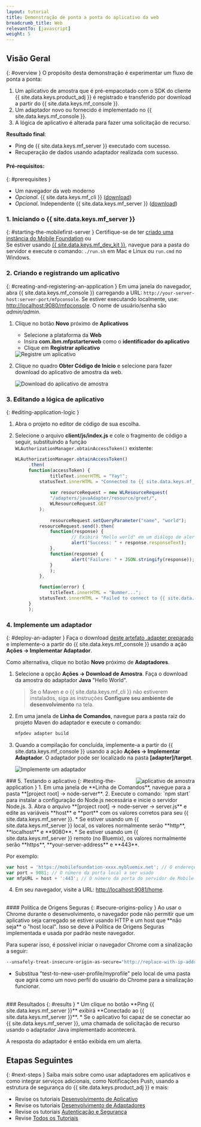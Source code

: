 ```yaml
---
layout: tutorial
title: Demonstração de ponta a ponta do aplicativo da web
breadcrumb_title: Web
relevantTo: [javascript]
weight: 5
---
```

<!-- NLS_CHARSET=UTF-8 -->
## Visão Geral
{: #overview }
O propósito desta demonstração é experimentar um fluxo de ponta a ponta:

1. Um aplicativo de amostra que é pré-empacotado com o SDK do cliente {{ site.data.keys.product_adj }} é registrado e transferido por download a partir do {{ site.data.keys.mf_console }}.
2. Um adaptador novo ou fornecido é implementado no {{ site.data.keys.mf_console }}.  
3. A lógica de aplicativo é alterada para fazer uma solicitação de recurso.

**Resultado final**:

* Ping de {{ site.data.keys.mf_server }} executado com sucesso.
* Recuperação de dados usando adaptador realizada com sucesso.

#### Pré-requisitos:
{: #prerequisites }
* Um navegador da web moderno
* *Opcional*. {{ site.data.keys.mf_cli }} ([download]({{site.baseurl}}/downloads))
* *Opcional*. Independente {{ site.data.keys.mf_server }} ([download]({{site.baseurl}}/downloads))

### 1. Iniciando o {{ site.data.keys.mf_server }}
{: #starting-the-mobilefirst-server }
Certifique-se de ter [criado uma instância do Mobile Foundation](../../bluemix/using-mobile-foundation) ou  
Se estiver usando [{{ site.data.keys.mf_dev_kit }}](../../installation-configuration/development/mobilefirst), navegue para a pasta do servidor e execute o comando: `./run.sh` em Mac e Linux ou `run.cmd` no Windows.

### 2. Criando e registrando um aplicativo
{: #creating-and-registering-an-application }
Em uma janela do navegador, abra {{ site.data.keys.mf_console }} carregando a URL: `http://your-server-host:server-port/mfpconsole`. Se estiver executando localmente, use: [http://localhost:9080/mfpconsole](http://localhost:9080/mfpconsole). O nome de usuário/senha são *admin/admin*.
 
1. Clique no botão **Novo** próximo de **Aplicativos**
    * Selecione a plataforma da **Web**
    * Insira **com.ibm.mfpstarterweb** como o **identificador do aplicativo**
    * Clique em **Registrar aplicativo**

    <img class="gifplayer" alt="Registre um aplicativo" src="register-an-application-web.png"/>
 
2. Clique no quadro **Obter Código de Início** e selecione para fazer download do aplicativo de amostra da web.

    <img class="gifplayer" alt="Download do aplicativo de amostra" src="download-starter-code-web.png"/>
 
### 3. Editando a lógica de aplicativo
{: #editing-application-logic }
1. Abra o projeto no editor de código de sua escolha.

2. Selecione o arquivo **client/js/index.js** e cole o fragmento de código a seguir, substituindo a função
`WLAuthorizationManager.obtainAccessToken()` existente:

   ```javascript
   WLAuthorizationManager.obtainAccessToken()
        .then(
        function(accessToken) {
                titleText.innerHTML = "Yay!";
            statusText.innerHTML = "Connected to {{ site.data.keys.mf_server }}";
                
                var resourceRequest = new WLResourceRequest(
                "/adapters/javaAdapter/resource/greet/",
                WLResourceRequest.GET
            );
                
                resourceRequest.setQueryParameter("name", "world");
            resourceRequest.send().then(
                function(response) {
                        // Exibirá "Hello world" em um diálogo de alerta.
                        alert("Success: " + response.responseText);
                },
                function(response) {
                        alert("Failure: " + JSON.stringify(response));
                }
                );
            },

            function(error) {
                titleText.innerHTML = "Bummer...";
            statusText.innerHTML = "Failed to connect to {{ site.data.keys.mf_server }}";
        }
        );
   ```
    
### 4. Implemente um adaptador
{: #deploy-an-adapter }
Faça o download [deste artefato .adapter preparado](../javaAdapter.adapter) e implemente-o a partir do
{{ site.data.keys.mf_console }} usando a ação **Ações → Implementar Adaptador**.

Como alternativa, clique no botão **Novo** próximo de **Adaptadores**.  
        
1. Selecione a opção **Ações → Download de Amostra**. Faça o download da amostra do adaptador **Java** "Hello World".

   > Se o Maven e o {{ site.data.keys.mf_cli }} não estiverem instalados, siga as instruções **Configure seu ambiente de desenvolvimento** na tela.

2. Em uma janela de **Linha de Comandos**, navegue para a pasta raiz do projeto Maven do adaptador e execute o comando:

   ```bash
   mfpdev adapter build
   ```

3. Quando a compilação for concluída, implemente-a a partir do {{ site.data.keys.mf_console }} usando a ação **Ações → Implementar Adaptador**. O adaptador pode ser localizado na pasta **[adapter]/target**.
    
    <img class="gifplayer" alt="Implemente um adaptador" src="create-an-adapter.png"/>   


<img src="web-success.png" alt="aplicativo de amostra" style="float:right"/>
### 5. Testando o aplicativo
{: #testing-the-application }
1. Em uma janela de **Linha de Comandos**, navegue para a pasta **[project root] → node-server**.
2. Execute o comando: `npm start` para instalar a configuração do Node.js necessária e inicie o servidor Node.js.
3. Abra o arquivo **[project root] → node-server → server.js** e edite as variáveis **host** e
**port** com os valores corretos para seu {{ site.data.keys.mf_server }}.
    * Se estiver usando um {{ site.data.keys.mf_server }} local, os valores normalmente serão **http**, **localhost** e **9080**.
    * Se estiver usando um {{ site.data.keys.mf_server }} remoto (no Bluemix), os valores normalmente serão
**https**, **your-server-address** e **443**. 

   Por
exemplo:  
    
   ```javascript
   var host = 'https://mobilefoundation-xxxx.mybluemix.net'; // O endereço do servidor de Mobile Foundation
   var port = 9081; // O número da porta local a ser usado
   var mfpURL = host + ':443'; // O número da porta do servidor de Mobile Foundation
   ```
   
4. Em seu navegador, visite a URL: [http://localhost:9081/home](http://localhost:9081/home).

<br>
#### Política de Origens Seguras
{: #secure-origins-policy }
Ao usar o Chrome durante o desenvolvimento, o navegador pode não permitir que um aplicativo seja carregado se estiver usando HTTP e um host
que **não seja** o "host local". Isso se deve à Politica de Origens Seguras implementada e usada por padrão neste navegador.

Para superar isso, é possível iniciar o navegador Chrome com a sinalização a seguir:

```bash
--unsafely-treat-insecure-origin-as-secure="http://replace-with-ip-address-or-host:port-number" --user-data-dir=/test-to-new-user-profile/myprofile
```

- Substitua "test-to-new-user-profile/myprofile" pelo local de uma pasta que agirá como um novo perfil do usuário do Chrome para a
sinalização funcionar.

<br clear="all"/>
### Resultados
{: #results }
* Um clique no botão **Ping {{ site.data.keys.mf_server }}** exibirá **Conectado ao
{{ site.data.keys.mf_server }}**.
* Se o aplicativo foi capaz de se conectar ao {{ site.data.keys.mf_server }}, uma chamada de solicitação de recurso usando o
adaptador Java implementado acontecerá.

A resposta do adaptador é então exibida em um alerta.

## Etapas Seguintes
{: #next-steps }
Saiba mais sobre como usar adaptadores em aplicativos e como integrar serviços adicionais, como Notificações Push, usando a estrutura de segurança do {{ site.data.keys.product_adj }} e mais:

- Revise os tutoriais [Desenvolvimento de Aplicativo](../../application-development/)
- Revise os tutoriais [Desenvolvimento de Adaptadores](../../adapters/)
- Revise os tutoriais [Autenticação e Segurança](../../authentication-and-security/)
- Revise [Todos os Tutoriais](../../all-tutorials)
